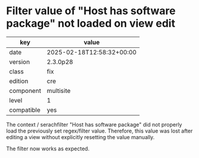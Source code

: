 [//]: # (werk v2)
# Filter value of "Host has software package" not loaded on view edit

key        | value
---------- | ---
date       | 2025-02-18T12:58:32+00:00
version    | 2.3.0p28
class      | fix
edition    | cre
component  | multisite
level      | 1
compatible | yes

The context / serachfilter "Host has software package" did not properly load the previously set regex/filter value.
Therefore, this value was lost after editing a view without explicitly resetting the value manually.

The filter now works as expected.
